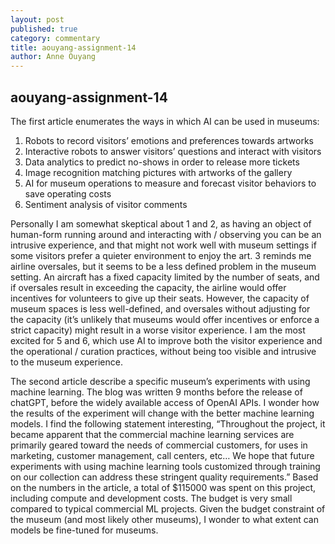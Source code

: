 ```yaml
---
layout: post
published: true
category: commentary
title: aouyang-assignment-14
author: Anne Ouyang
---
```

## aouyang-assignment-14


The first article enumerates the ways in which AI can be used in museums:
1. Robots to record visitors’ emotions and preferences towards artworks
2. Interactive robots to answer visitors’ questions and interact with visitors
3. Data analytics to predict no-shows in order to release more tickets
4. Image recognition matching pictures with artworks of the gallery
5. AI for museum operations to measure and forecast visitor behaviors to save operating costs
6. Sentiment analysis of visitor comments

Personally I am somewhat skeptical about 1 and 2, as having an object of human-form running around and interacting with / observing you can be an intrusive experience, and that might not work well with museum settings if some visitors prefer a quieter environment to enjoy the art. 3 reminds me airline oversales, but it seems to be a less defined problem in the museum setting. An aircraft has a fixed capacity limited by the number of seats, and if oversales result in exceeding the capacity, the airline would offer incentives for volunteers to give up their seats. However, the capacity of museum spaces is less well-defined, and oversales without adjusting for the capacity (it’s unlikely that museums would offer incentives or enforce a strict capacity) might result in a worse visitor experience. I am the most excited for 5 and 6, which use AI to improve both the visitor experience and the operational / curation practices, without being too visible and intrusive to the museum experience.

The second article describe a specific museum’s experiments with using machine learning. The blog was written 9 months before the release of chatGPT, before the widely available access of OpenAI APIs. I wonder how the results of the experiment will change with the better machine learning models. I find the following statement interesting, “Throughout the project, it became apparent that the commercial machine learning services are primarily geared toward the needs of commercial customers, for uses in marketing, customer management, call centers, etc… We hope that future experiments with using machine learning tools customized through training on our collection can address these stringent quality requirements.” Based on the numbers in the article, a total of $115000 was spent on this project, including compute and development costs. The budget is very small compared to typical commercial ML projects. Given the budget constraint of the museum (and most likely other museums), I wonder to what extent can models be fine-tuned for museums. 